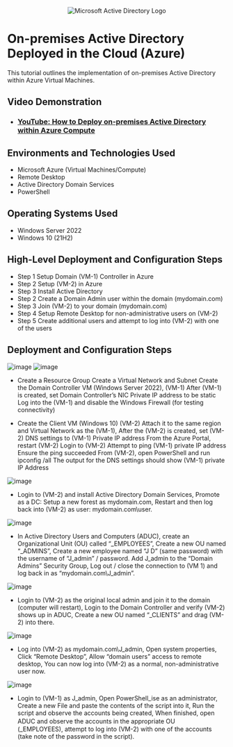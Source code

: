 <p align="center">
<img src="https://i.imgur.com/pU5A58S.png" alt="Microsoft Active Directory Logo"/>
</p>

<h1>On-premises Active Directory Deployed in the Cloud (Azure)</h1>
This tutorial outlines the implementation of on-premises Active Directory within Azure Virtual Machines.<br />


<h2>Video Demonstration</h2>

- ### [YouTube: How to Deploy on-premises Active Directory within Azure Compute](https://www.youtube.com)

<h2>Environments and Technologies Used</h2>

- Microsoft Azure (Virtual Machines/Compute)
- Remote Desktop
- Active Directory Domain Services
- PowerShell

<h2>Operating Systems Used </h2>

- Windows Server 2022
- Windows 10 (21H2)

<h2>High-Level Deployment and Configuration Steps</h2>

- Step 1 Setup Domain (VM-1) Controller in Azure
- Step 2 Setup (VM-2) in Azure
- Step 3 Install Active Directory
- Step 2 Create a Domain Admin user within the domain (mydomain.com)
- Step 3 Join (VM-2) to your domain (mydomain.com)
- Step 4 Setup Remote Desktop for non-administrative users on (VM-2)
- Step 5 Create additional users and attempt to log into (VM-2) with one of the users

<h2>Deployment and Configuration Steps</h2>

![image](https://github.com/user-attachments/assets/b79949da-60ba-42d6-a6da-42e6954dd807)
![image](https://github.com/user-attachments/assets/04de5a89-c39f-4125-ad2d-4d6185e8422e)


- Create a Resource Group
Create a Virtual Network and Subnet
Create the Domain Controller VM (Windows Server 2022), (VM-1)
After (VM-1) is created, set Domain Controller’s NIC Private IP address to be static
Log into the (VM-1) and disable the Windows Firewall (for testing connectivity)

- Create the Client VM (Windows 10) (VM-2)
Attach it to the same region and Virtual Network as the (VM-1),
After the (VM-2) is created, set (VM-2) DNS settings to (VM-1) Private IP address
From the Azure Portal, restart (VM-2)
Login to (VM-2)
Attempt to ping (VM-1) private IP address
Ensure the ping succeeded
From (VM-2), open PowerShell and run ipconfig /all
The output for the DNS settings should show (VM-1) private IP Address

![image](https://github.com/user-attachments/assets/8d9f54ca-b547-4b83-a6c5-3e2996cddab5)

- Login to (VM-2) and install Active Directory Domain Services,
Promote as a DC: Setup a new forest as mydomain.com,
Restart and then log back into (VM-2) as user: mydomain.com\user.

![image](https://github.com/user-attachments/assets/da928e3f-0c05-46e8-8def-c570998ea512)


- In Active Directory Users and Computers (ADUC), create an Organizational Unit (OU) called “_EMPLOYEES”,
Create a new OU named “_ADMINS”,
Create a new employee named “J D” (same password) with the username of “J_admin” / password.
Add J_admin to the “Domain Admins” Security Group,
Log out / close the connection to (VM 1) and log back in as “mydomain.com\J_admin”.


![image](https://github.com/user-attachments/assets/da20b618-1d1e-45d7-9616-7e119c8026d3)


- Login to (VM-2) as the original local admin and join it to the domain (computer will restart),
Login to the Domain Controller and verify (VM-2) shows up in ADUC,
Create a new OU named “_CLIENTS” and drag (VM-2) into there.

![image](https://github.com/user-attachments/assets/311b2032-cc06-4ef4-9fbf-b3f77cf0a23d)


- Log into (VM-2) as mydomain.com\J_admin,
Open system properties,
Click “Remote Desktop”,
Allow “domain users” access to remote desktop,
You can now log into (VM-2) as a normal, non-administrative user now.


![image](https://github.com/user-attachments/assets/d059b717-d0e8-44bd-9ce0-75e6e7ee42dc)


- Login to (VM-1) as J_admin,
Open PowerShell_ise as an administrator,
Create a new File and paste the contents of the script into it,
Run the script and observe the accounts being created,
When finished, open ADUC and observe the accounts in the appropriate OU　(_EMPLOYEES),
attempt to log into (VM-2) with one of the accounts (take note of the password in the script).
